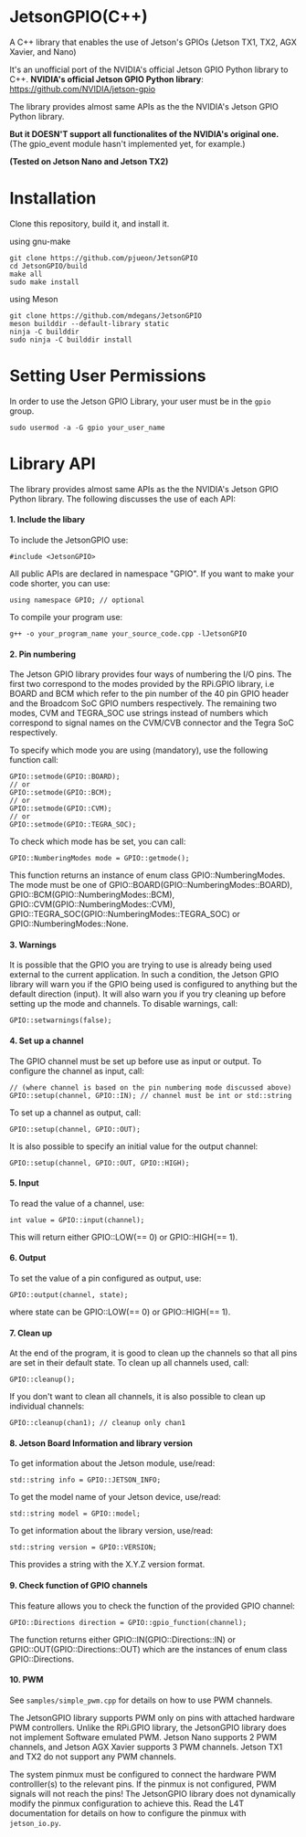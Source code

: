 # JetsonGPIO(C++)
A C++ library that enables the use of Jetson's GPIOs
(Jetson TX1, TX2, AGX Xavier, and Nano)

It's an unofficial port of the NVIDIA's official Jetson GPIO Python library to C++.
**NVIDIA's official Jetson GPIO Python library**: https://github.com/NVIDIA/jetson-gpio

The library provides almost same APIs as the the NVIDIA's Jetson GPIO Python library.

**But it DOESN'T support all functionalites of the NVIDIA's original one.**
(The gpio_event module hasn't implemented yet, for example.)


**(Tested on Jetson Nano and Jetson TX2)**

# Installation
Clone this repository, build it, and install it.

using gnu-make
```
git clone https://github.com/pjueon/JetsonGPIO
cd JetsonGPIO/build
make all
sudo make install
```

using Meson
```
git clone https://github.com/mdegans/JetsonGPIO
meson builddir --default-library static
ninja -C builddir
sudo ninja -C builddir install
```

# Setting User Permissions

In order to use the Jetson GPIO Library, your user must be in the `gpio` group.
```
sudo usermod -a -G gpio your_user_name
```

# Library API

The library provides almost same APIs as the the NVIDIA's Jetson GPIO Python library.
The following discusses the use of each API:

#### 1. Include the libary

To include the JetsonGPIO use:
```
#include <JetsonGPIO>
```

All public APIs are declared in namespace "GPIO". If you want to make your code shorter, you can use:
```
using namespace GPIO; // optional
```

To compile your program use:
```
g++ -o your_program_name your_source_code.cpp -lJetsonGPIO
```


#### 2. Pin numbering

The Jetson GPIO library provides four ways of numbering the I/O pins. The first
two correspond to the modes provided by the RPi.GPIO library, i.e BOARD and BCM
which refer to the pin number of the 40 pin GPIO header and the Broadcom SoC
GPIO numbers respectively. The remaining two modes, CVM and TEGRA_SOC use
strings instead of numbers which correspond to signal names on the CVM/CVB
connector and the Tegra SoC respectively.

To specify which mode you are using (mandatory), use the following function
call:
```
GPIO::setmode(GPIO::BOARD);
// or
GPIO::setmode(GPIO::BCM);
// or
GPIO::setmode(GPIO::CVM);
// or
GPIO::setmode(GPIO::TEGRA_SOC);
```

To check which mode has be set, you can call:
```
GPIO::NumberingModes mode = GPIO::getmode();
```
This function returns an instance of enum class GPIO::NumberingModes. The mode must be one of GPIO::BOARD(GPIO::NumberingModes::BOARD), GPIO::BCM(GPIO::NumberingModes::BCM), GPIO::CVM(GPIO::NumberingModes::CVM), GPIO::TEGRA_SOC(GPIO::NumberingModes::TEGRA_SOC) or GPIO::NumberingModes::None.

#### 3. Warnings

It is possible that the GPIO you are trying to use is already being used
external to the current application. In such a condition, the Jetson GPIO
library will warn you if the GPIO being used is configured to anything but the
default direction (input). It will also warn you if you try cleaning up before
setting up the mode and channels. To disable warnings, call:
```
GPIO::setwarnings(false);
```

#### 4. Set up a channel

The GPIO channel must be set up before use as input or output. To configure
the channel as input, call:
```
// (where channel is based on the pin numbering mode discussed above)
GPIO::setup(channel, GPIO::IN); // channel must be int or std::string
```

To set up a channel as output, call:
```
GPIO::setup(channel, GPIO::OUT);
```

It is also possible to specify an initial value for the output channel:
```
GPIO::setup(channel, GPIO::OUT, GPIO::HIGH);
```


#### 5. Input

To read the value of a channel, use:

```
int value = GPIO::input(channel);
```

This will return either GPIO::LOW(== 0) or GPIO::HIGH(== 1).

#### 6. Output

To set the value of a pin configured as output, use:

```
GPIO::output(channel, state);
```

where state can be GPIO::LOW(== 0) or GPIO::HIGH(== 1).


#### 7. Clean up

At the end of the program, it is good to clean up the channels so that all pins
are set in their default state. To clean up all channels used, call:

```
GPIO::cleanup();
```

If you don't want to clean all channels, it is also possible to clean up
individual channels:

```
GPIO::cleanup(chan1); // cleanup only chan1
```

#### 8. Jetson Board Information and library version

To get information about the Jetson module, use/read:

```
std::string info = GPIO::JETSON_INFO;
```

To get the model name of your Jetson device, use/read:

```
std::string model = GPIO::model;
```

To get information about the library version, use/read:

```
std::string version = GPIO::VERSION;
```

This provides a string with the X.Y.Z version format.

#### 9. Check function of GPIO channels

This feature allows you to check the function of the provided GPIO channel:

```
GPIO::Directions direction = GPIO::gpio_function(channel);
```

The function returns either GPIO::IN(GPIO::Directions::IN) or GPIO::OUT(GPIO::Directions::OUT) which are the instances of enum class GPIO::Directions.

#### 10. PWM

See `samples/simple_pwm.cpp` for details on how to use PWM channels.

The JetsonGPIO library supports PWM only on pins with attached hardware PWM
controllers. Unlike the RPi.GPIO library, the JetsonGPIO library does not
implement Software emulated PWM. Jetson Nano supports 2 PWM channels, and
Jetson AGX Xavier supports 3 PWM channels. Jetson TX1 and TX2 do not support
any PWM channels.

The system pinmux must be configured to connect the hardware PWM controlller(s)
to the relevant pins. If the pinmux is not configured, PWM signals will not
reach the pins! The JetsonGPIO library does not dynamically modify the pinmux
configuration to achieve this. Read the L4T documentation for details on how to
configure the pinmux with `jetson_io.py`.
